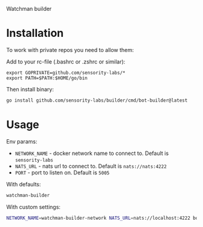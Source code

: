 Watchman builder

# Installation
To work with private repos you need to allow them:

Add to your rc-file (.bashrc or .zshrc or similar):
```shell
export GOPRIVATE=github.com/sensority-labs/*
export PATH=$PATH:$HOME/go/bin
```
Then install binary:
```bash
go install github.com/sensority-labs/builder/cmd/bot-builder@latest
```

# Usage
Env params:
- `NETWORK_NAME` - docker network name to connect to. Default is `sensority-labs`
- `NATS_URL` - nats url to connect to. Default is `nats://nats:4222`
- `PORT` - port to listen on. Default is `5005`

With defaults:
```bash
watchman-builder
```

With custom settings:
```bash
NETWORK_NAME=watchman-builder-network NATS_URL=nats://localhost:4222 bot-builder
```